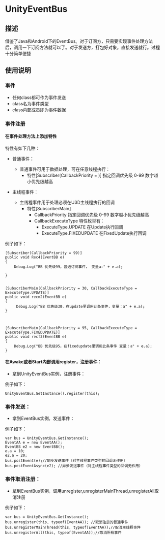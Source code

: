 # UnityEventBus

## 描述
借鉴了Java和Android下的EventBus。对于订阅方，只需要实现事件处理方法后，调用一下订阅方法就可以了。对于发送方，打包好对象，直接发送就行。过程十分简单便捷

## 使用说明

### 事件
- 任何class都可作为事件发送
- class名为事件类型
- class内部成员即为事件数据

### 事件注册

#### 在事件处理方法上添加特性
特性有如下几种：
- 普通事件：
    - 普通事件可用于数据处理，可在任意线程执行：
        - 特性[Subscriber(CallbackPriority = )] 指定回调优先级 0-99 数字越小优先级越高
            

- 主线程事件：
     - 主线程事件用于处理必须在U3D主线程执行的回调
        - 特性[SubscriberMain]
            - CallbackPriority 指定回调优先级 0-99 数字越小优先级越高
            - CallbackExecuteType 特性枚举有：
                - ExecuteType.UPDATE 在Update执行回调
                - ExecuteType.FIXEDUPDATE 在FixedUpdate执行回调

例子如下：
```
[Subscriber(CallbackPriority = 99)]
public void Rec4(EventBB e)
{
    Debug.Log("BB 优先级99，普通订阅事件， 变量a:" + e.a);

}


[SubscriberMain(CallbackPriority = 30, CallbackExecuteType = ExecuteType.UPDATE)]
public void recm2(EventBB e)
{
     Debug.Log("BB 优先级30，在update里调用此条事件，变量：a" + e.a);
}



[SubscriberMain(CallbackPriority = 95, CallbackExecuteType = ExecuteType.FIXEDUPDATE)]
public void recf3(EventBB e)
{
    Debug.Log("BB 优先级95，在fixedupdate里调用此条事件 变量：a" + e.a);
}  
```

#### 在Awake或者Start内部调用register，注册事件：
- 拿到UnityEventBus实例，注册事件：

例子如下：
```
UnityEventBus.GetInstance().register(this);
```

### 事件发送：
- 拿到EventBus实例，发送事件：

例子如下：
```
var bus = UnityEventBus.GetInstance();
EventAA e = new EventAA();
EventBB e2 = new EventBB();
e.a = 10;
e2.a = 20;
bus.postEvent(e);//同步发送事件（对主线程事件类型的回调无作用）
bus.postEventAsync(e2); //异步发送事件（对主线程事件类型的回调无作用）
```

### 事件取消注册：
- 拿到EventBus实例，调用unregister,unregisterMainThread,unregisterAll取消注册

例子如下：
```
var bus = UnityEventBus.GetInstance();
bus.unregister(this, typeof(EventAA)); //取消注册的普通事件
bus.unregisterMainThread(this, typeof(EventAA));//取消主线程事件
bus.unregisterAll(this, typeof(EventAA));//取消所有事件
```
